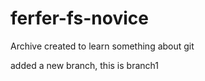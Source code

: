 # ferfer-fs-novice
Archive created to learn something about git

added a new branch, this is branch1
